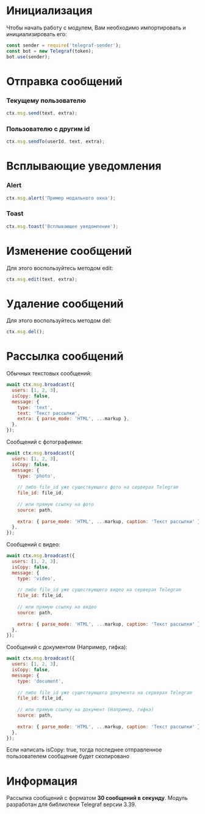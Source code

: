# Инициализация

Чтобы начать работу с модулем, Вам необходимо импортировать и инициализировать его:

```javascript
const sender = require('telegraf-sender');
const bot = new Telegraf(token);
bot.use(sender);
```

# Отправка сообщений

### Текущему пользователю

```javascript
ctx.msg.send(text, extra);
```

### Пользователю с другим id

```javascript
ctx.msg.sendTo(userId, text, extra);
```

# Всплывающие уведомления

### Alert

```javascript
ctx.msg.alert('Пример модального окна');
```

### Toast

```javascript
ctx.msg.toast('Всплывающее уведомление');
```

# Изменение сообщений

Для этого воспользуйтесь методом edit:

```javascript
ctx.msg.edit(text, extra);
```

# Удаление сообщений

Для этого воспользуйтесь методом del:

```javascript
ctx.msg.del();
```

# Рассылка сообщений

Обычных текстовых сообщений:

```javascript
await ctx.msg.broadcast({
  users: [1, 2, 3],
  isCopy: false,
  message: {
    type: 'text',
    text: 'Текст рассылки',
    extra: { parse_mode: 'HTML', ...markup },
  },
});
```

Сообщений с фотографиями:

```javascript
await ctx.msg.broadcast({
  users: [1, 2, 3],
  isCopy: false,
  message: {
    type: 'photo',
    
    // либо file_id уже существующего фото на серверах Telegram
    file_id: file_id,
    
    // или прямую ссылку на фото
    source: path,
    
    extra: { parse_mode: 'HTML', ...markup, caption: 'Текст рассылки' },
  },
});
```

Сообщений с видео:

```javascript
await ctx.msg.broadcast({
  users: [1, 2, 3],
  isCopy: false,
  message: {
    type: 'video',
    
    // либо file_id уже существующего видео на серверах Telegram
    file_id: file_id,
    
    // или прямую ссылку на видео
    source: path,
    
    extra: { parse_mode: 'HTML', ...markup, caption: 'Текст рассылки' },
  },
});
```


Сообщений с документом (Например, гифка):

```javascript
await ctx.msg.broadcast({
  users: [1, 2, 3],
  isCopy: false,
  message: {
    type: 'document',
    
    // либо file_id уже существующего документа на серверах Telegram
    file_id: file_id,
    
    // или прямую ссылку на документ (Например, гифка)
    source: path,
    
    extra: { parse_mode: 'HTML', ...markup, caption: 'Текст рассылки' },
  },
});
```

Если написать isCopy: true, тогда последнее отправленное пользователем сообщение будет скопировано

# Информация

Рассылка сообщений с форматом **30 сообщений в секунду**. Модуль разработан для библиотеки Telegraf версии 3.39.
